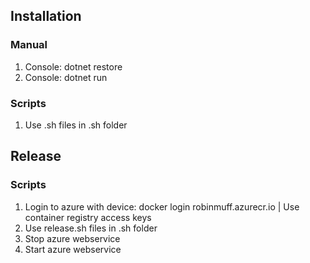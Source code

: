 ## Installation
### Manual
1. Console: dotnet restore
2. Console: dotnet run
### Scripts
1. Use .sh files in .sh folder

## Release
### Scripts
1. Login to azure with device: docker login robinmuff.azurecr.io | Use container registry access keys
2. Use release.sh files in .sh folder
3. Stop azure webservice
4. Start azure webservice